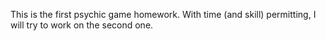 This is the first psychic game homework. With time (and skill) permitting, I will try to work on the second one.